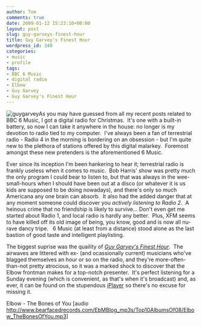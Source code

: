 ```yaml
---
author: Tom
comments: true
date: 2009-01-12 15:23:10+00:00
layout: post
slug: guy-garveys-finest-hour
title: Guy Garvey's Finest Hour
wordpress_id: 349
categories:
- music
- profile
tags: 
- BBC 6 Music
- digital radio
- Elbow
- Guy Garvey
- Guy Garvey's Finest Hour
---
```


![guygarvey](http://eatenbymonsters.files.wordpress.com/2009/01/guygarvey.jpg)As you may have guessed from all my recent posts related to BBC 6 Music, I got a digital radio for Christmas.  It's one with a built-in battery, so now I can take it anywhere in the house: no longer is my devotion to radio tied to my computer.  I've always been a fan of terrestrial radio - Radio 4 in the morning is bordering on an obsession - but I'm quite new to the plethora of stations offered by this digital malarkey.  Foremost amongst these new pretenders is the aforementioned 6 Music.

Ever since its inception I'm been hankering to hear it; terrestrial radio is frankly useless when it comes to music.  Bob Harris' show was pretty much the only program I could bear to listen to, but that was always in the wee-small-hours when I should have been out at a disco (or whatever it is us kids are supposed to be doing nowadays), and there's only so much Americana any one brain can absorb.  It also had the added danger that at any moment someone could discover you _actively listening to Radio 2_.  A heinous crime that no friendship is likely to survive... Don't even get me started about Radio 1, and local radio is hardly any better.  Plus, XFM seems to have killed off its old image of being, you know, good and is now all nu-rave dancy tripe.   6 Music (at least from a distance) stood alone as the last bastion of good taste and intelligent playlisting.

The biggest suprise was the quaility of [_Guy Garvey's Finest Hour_](http://www.bbc.co.uk/6music/shows/garvey/).  The airwaves are littered with ex- (and ocassionally current) musicians who've blagged themselves an hour or so on the radio, and they're more-often-than-not pretty atrocious, so it was a marked shock to discover that the Elbow frontman makes for a top-notch presenter.  It's perfect listening for a Sunday evening (which is convenient, as that's when it's broadcast) and, as ever, it can be found on the stupendous [iPlayer](http://www.bbc.co.uk/iplayer/episode/b00gmkq7/Guy_Garveys_Finest_Hour_11_01_2009/) so there's no excuse for missing it.

Elbow - The Bones of You [audio http://www.bearfacedrecords.com/EbMBlog_mp3s/Top10AlbumsOf08/Elbow_TheBonesOfYou.mp3]
